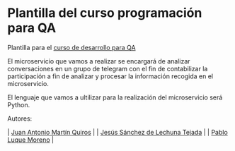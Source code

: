 # Plantilla del curso programación para QA

Plantilla para el [curso de desarrollo para QA](https://jj.github.io/curso-tdd)

El microservicio que vamos a realizar se encargará de analizar conversaciones en un grupo de telegram con el fin de contabilizar la participación  a fin de analizar y procesar la información recogida en el microservicio.

El lenguaje que vamos a ultilizar para la realización del microservicio será Python.


Autores:

| [Juan Antonio Martín Quiros](https://github.com/marquirj) |
| [Jesús Sánchez de Lechuna Tejada](https://github.com/jojelupipa) |
| [Pablo Luque Moreno](https://github.com/pabloluque14) |
